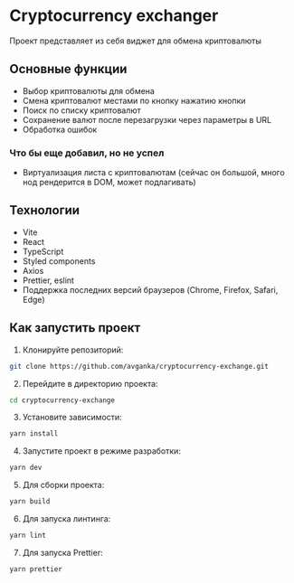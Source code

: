 # Cryptocurrency exchanger

Проект представляет из себя виджет для обмена криптовалюты

## Основные функции

- Выбор криптовалюты для обмена
- Смена криптовалют местами по кнопку нажатию кнопки
- Поиск по списку криптовалют
- Сохранение валют после перезагрузки через параметры в URL
- Обработка ошибок

### Что бы еще добавил, но не успел

- Виртуализация листа с криптовалютам (сейчас он большой, много нод рендерится в DOM, может подлагивать)

## Технологии

- Vite
- React
- TypeScript
- Styled components
- Axios
- Prettier, eslint
- Поддержка последних версий браузеров (Chrome, Firefox, Safari, Edge)

## Как запустить проект

1. Клонируйте репозиторий:

```bash
git clone https://github.com/avganka/cryptocurrency-exchange.git
```

2. Перейдите в директорию проекта:

```bash
cd cryptocurrency-exchange
```

3. Установите зависимости:

```bash
yarn install
```

4. Запустите проект в режиме разработки:

```bash
yarn dev
```

5. Для сборки проекта:

```bash
yarn build
```

6. Для запуска линтинга:

```bash
yarn lint
```

7. Для запуска Prettier:

```bash
yarn prettier
```

